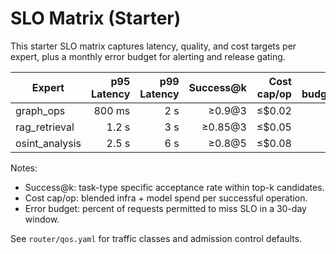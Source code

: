 # SLO Matrix (Starter)

This starter SLO matrix captures latency, quality, and cost targets per expert, plus a monthly error budget for alerting and release gating.

| Expert          | p95 Latency | p99 Latency | Success@k | Cost cap/op | Error budget/mo |
| --------------- | ----------: | ----------: | ---------: | ----------: | --------------: |
| graph_ops       |      800 ms |         2 s |     ≥0.9@3 |      ≤$0.02 |              1% |
| rag_retrieval   |       1.2 s |         3 s |    ≥0.85@3 |      ≤$0.05 |              1% |
| osint_analysis  |       2.5 s |         6 s |     ≥0.8@5 |      ≤$0.08 |              2% |

Notes:
- Success@k: task-type specific acceptance rate within top-k candidates.
- Cost cap/op: blended infra + model spend per successful operation.
- Error budget: percent of requests permitted to miss SLO in a 30-day window.

See `router/qos.yaml` for traffic classes and admission control defaults.

